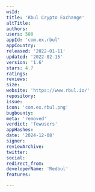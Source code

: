 ```yaml
---
wsId: 
title: 'Rbul Crypto Exchange'
altTitle: 
authors: 
users: 500
appId: 'com.ex.rbul'
appCountry: 
released: '2022-01-11'
updated: '2022-02-15'
version: '1.6'
stars: 4.7
ratings: 
reviews: 
size: 
website: 'https://www.rbul.io/'
repository: 
issue: 
icon: 'com.ex.rbul.png'
bugbounty: 
meta: 'removed'
verdict: 'fewusers'
appHashes: 
date: '2024-12-08'
signer: 
reviewArchive: 
twitter: 
social: 
redirect_from: 
developerName: 'Redbul'
features: 

---
```


